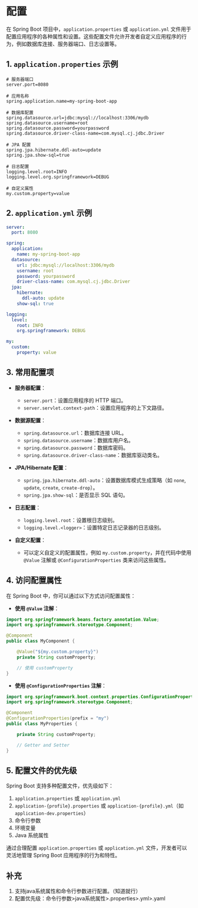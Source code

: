 # 配置

在 Spring Boot 项目中，`application.properties` 或 `application.yml` 文件用于配置应用程序的各种属性和设置。这些配置文件允许开发者自定义应用程序的行为，例如数据库连接、服务器端口、日志设置等。

## 1. `application.properties` 示例

```properties
# 服务器端口
server.port=8080

# 应用名称
spring.application.name=my-spring-boot-app

# 数据库配置
spring.datasource.url=jdbc:mysql://localhost:3306/mydb
spring.datasource.username=root
spring.datasource.password=yourpassword
spring.datasource.driver-class-name=com.mysql.cj.jdbc.Driver

# JPA 配置
spring.jpa.hibernate.ddl-auto=update
spring.jpa.show-sql=true

# 日志配置
logging.level.root=INFO
logging.level.org.springframework=DEBUG

# 自定义属性
my.custom.property=value
```

## 2. `application.yml` 示例

```yaml
server:
  port: 8080

spring:
  application:
    name: my-spring-boot-app
  datasource:
    url: jdbc:mysql://localhost:3306/mydb
    username: root
    password: yourpassword
    driver-class-name: com.mysql.cj.jdbc.Driver
  jpa:
    hibernate:
      ddl-auto: update
    show-sql: true

logging:
  level:
    root: INFO
    org.springframework: DEBUG

my:
  custom:
    property: value
```

## 3. 常用配置项

- **服务器配置**：
  - `server.port`：设置应用程序的 HTTP 端口。
  - `server.servlet.context-path`：设置应用程序的上下文路径。

- **数据源配置**：
  - `spring.datasource.url`：数据库连接 URL。
  - `spring.datasource.username`：数据库用户名。
  - `spring.datasource.password`：数据库密码。
  - `spring.datasource.driver-class-name`：数据库驱动类名。

- **JPA/Hibernate 配置**：
  - `spring.jpa.hibernate.ddl-auto`：设置数据库模式生成策略（如 `none`, `update`, `create`, `create-drop`）。
  - `spring.jpa.show-sql`：是否显示 SQL 语句。

- **日志配置**：
  - `logging.level.root`：设置根日志级别。
  - `logging.level.<logger>`：设置特定日志记录器的日志级别。

- **自定义配置**：
  - 可以定义自定义的配置属性，例如 `my.custom.property`，并在代码中使用 `@Value` 注解或 `@ConfigurationProperties` 类来访问这些属性。

## 4. 访问配置属性

在 Spring Boot 中，你可以通过以下方式访问配置属性：

- **使用 `@Value` 注解**：

```java
import org.springframework.beans.factory.annotation.Value;
import org.springframework.stereotype.Component;

@Component
public class MyComponent {

    @Value("${my.custom.property}")
    private String customProperty;

    // 使用 customProperty
}
```

- **使用 `@ConfigurationProperties` 注解**：

```java
import org.springframework.boot.context.properties.ConfigurationProperties;
import org.springframework.stereotype.Component;

@Component
@ConfigurationProperties(prefix = "my")
public class MyProperties {

    private String customProperty;

    // Getter and Setter
}
```

## 5. 配置文件的优先级

Spring Boot 支持多种配置文件，优先级如下：

1. `application.properties` 或 `application.yml`
2. `application-{profile}.properties` 或 `application-{profile}.yml`（如 `application-dev.properties`）
3. 命令行参数
4. 环境变量
5. Java 系统属性

通过合理配置 `application.properties` 或 `application.yml` 文件，开发者可以灵活地管理 Spring Boot 应用程序的行为和特性。

## 补充

1. 支持java系统属性和命令行参数进行配置。（知道就行）
2. 配置优先级：命令行参数>java系统属性>.properties>.yml>.yaml

